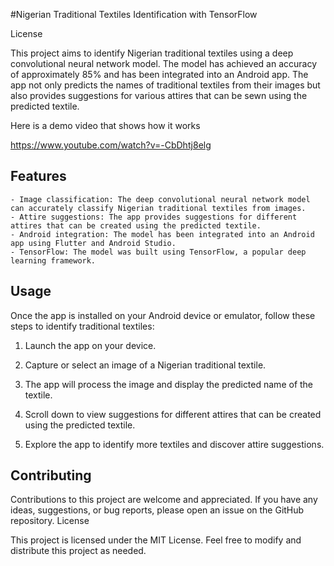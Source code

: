 #Nigerian Traditional Textiles Identification with TensorFlow

License

This project aims to identify Nigerian traditional textiles using a deep convolutional neural network model. The model has achieved an accuracy of approximately 85% and has been integrated into an Android app. The app not only predicts the names of traditional textiles from their images but also provides suggestions for various attires that can be sewn using the predicted textile.

Here is a demo video that shows how it works

https://www.youtube.com/watch?v=-CbDhtj8elg


## Features

    - Image classification: The deep convolutional neural network model can accurately classify Nigerian traditional textiles from images.
    - Attire suggestions: The app provides suggestions for different attires that can be created using the predicted textile.
    - Android integration: The model has been integrated into an Android app using Flutter and Android Studio.
    - TensorFlow: The model was built using TensorFlow, a popular deep learning framework.
    
## Usage

Once the app is installed on your Android device or emulator, follow these steps to identify traditional textiles:

1. Launch the app on your device.

2. Capture or select an image of a Nigerian traditional textile.

3. The app will process the image and display the predicted name of the textile.

4. Scroll down to view suggestions for different attires that can be created using the predicted textile.

5. Explore the app to identify more textiles and discover attire suggestions.


## Contributing

Contributions to this project are welcome and appreciated. If you have any ideas, suggestions, or bug reports, please open an issue on the GitHub repository.
License

This project is licensed under the MIT License. Feel free to modify and distribute this project as needed.

